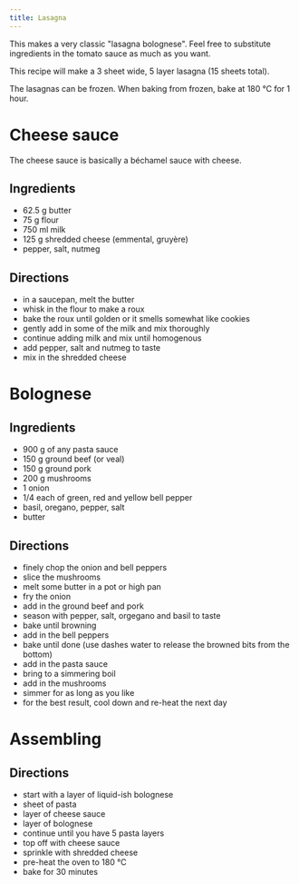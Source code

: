 ```yaml
---
title: Lasagna
---
```


This makes a very classic "lasagna bolognese". Feel free to
substitute ingredients in the tomato sauce as much as you want.

This recipe will make a 3 sheet wide, 5 layer lasagna (15 sheets
total).

The lasagnas can be frozen. When baking from frozen, bake at 180 °C
for 1 hour.

# Cheese sauce

The cheese sauce is basically a béchamel sauce with cheese.

## Ingredients

- 62.5 g butter
- 75 g flour
- 750 ml milk
- 125 g shredded cheese (emmental, gruyère)
- pepper, salt, nutmeg

## Directions

- in a saucepan, melt the butter
- whisk in the flour to make a roux
- bake the roux until golden or it smells somewhat like cookies
- gently add in some of the milk and mix thoroughly
- continue adding milk and mix until homogenous
- add pepper, salt and nutmeg to taste
- mix in the shredded cheese


# Bolognese

## Ingredients

- 900 g of any pasta sauce
- 150 g ground beef (or veal)
- 150 g ground pork
- 200 g mushrooms
- 1 onion
- 1/4 each of green, red and yellow bell pepper
- basil, oregano, pepper, salt
- butter

## Directions

- finely chop the onion and bell peppers
- slice the mushrooms
- melt some butter in a pot or high pan
- fry the onion
- add in the ground beef and pork
- season with pepper, salt, orgegano and basil to taste
- bake until browning
- add in the bell peppers
- bake until done (use dashes water to release the browned bits from the bottom)
- add in the pasta sauce
- bring to a simmering boil
- add in the mushrooms
- simmer for as long as you like
- for the best result, cool down and re-heat the next day


# Assembling

## Directions

- start with a layer of liquid-ish bolognese
- sheet of pasta
- layer of cheese sauce
- layer of bolognese
- continue until you have 5 pasta layers
- top off with cheese sauce
- sprinkle with shredded cheese
- pre-heat the oven to 180 °C
- bake for 30 minutes
